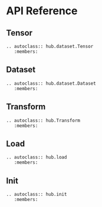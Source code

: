 # API Reference

## Tensor
```eval_rst
.. autoclass:: hub.dataset.Tensor
   :members:
```

## Dataset
```eval_rst
.. autoclass:: hub.dataset.Dataset
   :members:
```

## Transform
```eval_rst
.. autoclass:: hub.Transform
   :members:
```

## Load
```eval_rst
.. autoclass:: hub.load
   :members:
```

## Init
```eval_rst
.. autoclass:: hub.init
   :members:
```